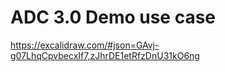 # ADC 3.0 Demo use case  


https://excalidraw.com/#json=GAvj-g07LhqCpvbecxIf7,zJhrDE1etRfzDnU31kO6ng
